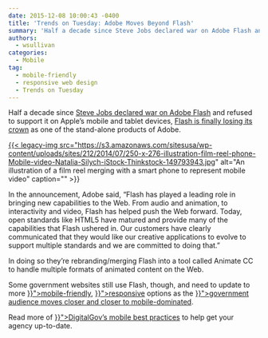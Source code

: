 ```yaml
---
date: 2015-12-08 10:00:43 -0400
title: 'Trends on Tuesday: Adobe Moves Beyond Flash'
summary: 'Half a decade since Steve Jobs declared war on Adobe Flash and refused to support it on Apple&rsquo;s mobile and tablet devices, Flash is finally losing its crown as one of the stand-alone products of Adobe. In the announcement, Adobe said, &ldquo;Flash has played a leading role in bringing new capabilities to the Web. From'
authors:
  - wsullivan
categories:
  - Mobile
tag:
  - mobile-friendly
  - responsive web design
  - Trends on Tuesday
---
```


Half a decade since [Steve Jobs declared war on Adobe Flash</span>](http://www.apple.com/hotnews/thoughts-on-flash/) <span style="font-weight: 400">and refused to support it on Apple’s mobile and tablet devices, </span>[<span style="font-weight: 400">Flash is finally losing its crown</span>](http://blogs.adobe.com/conversations/2015/11/flash-html5-and-open-web-standards.html) <span style="font-weight: 400">as one of the stand-alone products of Adobe. </p> <a href="https://s3.amazonaws.com/sitesusa/wp-content/uploads/sites/212/2014/07/250-x-276-illustration-film-reel-phone-Mobile-video-Natalia-Silych-iStock-Thinkstock-149793943.jpg">{{< legacy-img src="https://s3.amazonaws.com/sitesusa/wp-content/uploads/sites/212/2014/07/250-x-276-illustration-film-reel-phone-Mobile-video-Natalia-Silych-iStock-Thinkstock-149793943.jpg" alt="An illustration of a film reel merging with a smart phone to represent mobile video" caption="" >}}</a> 

<p>
  In the announcement, Adobe said, “Flash has played a leading role in bringing new capabilities to the Web. From audio and animation, to interactivity and video, Flash has helped push the Web forward. Today, open standards like HTML5 have matured and provide many of the capabilities that Flash ushered in. Our customers have clearly communicated that they would like our creative applications to evolve to support multiple standards and we are committed to doing that.”
</p>

<p>
  In doing so they’re rebranding/merging Flash into a tool called Animate CC to handle multiple formats of animated content on the Web.
</p>

<p>
  Some government websites still use Flash, though, and need to update to more </span><span style="font-weight: 400"><a href="{{< link href="tag/mobile-friendly" >}}">mobile-friendly</a></span><span style="font-weight: 400">, <a href="{{< link href="tag/responsive-web-design" >}}">responsive</a> options</span><span style="font-weight: 400"> as the </span><a href="{{< relref "2015-10-21-gov-analytics-breakdown-2-mobile-is-bigger-than-ever.md" >}}"><span style="font-weight: 400">government audience moves closer and closer to mobile-dominated</span></a><span style="font-weight: 400">. </p> 
  
  <p>
    Read more of <a href="{{< link href="categories/mobile" >}}">DigitalGov’s mobile best practices</span></a><span style="font-weight: 400"> to help get your agency up-to-date.</p>
